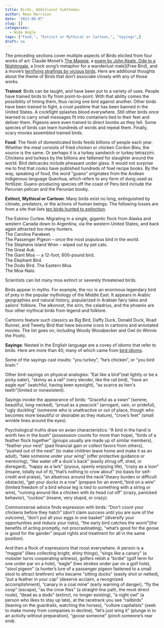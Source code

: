 ```yaml
---
title: Birds, Additional Subthemes
author: Rees Morrison
date: '2021-06-07'
slug: []
categories:
  - Wide Angle
tags: ["Food,", "Extinct or Mythical or Cartoon,", "Sayings",]
draft: no 
---
```


The preceding sections cover multiple aspects of Birds elicited from four works of art:   Claude Monet’s [The Magpie](Monet), a [poem by John Keats, Ode to a Nightingale](Keats), a [rock song’s metaphor for a wanderlust male](Free Bird), and a movie’s [terrifying strafings by vicious birds](Hitchcock). Here are additional thoughts about the theme of Birds that don’t associate closely with any of those works. 

<!--more-->

**Trained**: Birds can be taught, and have been put to a variety of uses.  People have trained birds to fly from point-to-point.  With that ability comes the possibility of timing them, thus racing one bird against another.   Other birds have been trained to fight, a cruel pastime that has been banned in the United States.  A cockfight splashes blood everywhere.  Still other birds once learned to carry small messages fit into containers tied to their feet and deliver them. Pigeons were even trained to direct bombs as they fell. Some species of birds can learn hundreds of words and repeat them. Finally, scary movies assembled trained birds.

**Food**: The flesh of domesticated birds feeds billions of people each year.  Whether the meal consists of fried chicken or chicken Cordon Bleu, the source is the same.  Or perhaps it is a turkey sandwich or turkey tetrazzini.  Chickens and turkeys by the billions are fattened for slaughter around the world.  Bird delicacies include pheasant under glass. It would not surprise me to find that cooks have published hundreds of fowl recipe books.  By the way, speaking of food, the word "guano" originates from the Andean indigenous language Quechua, which refers to any form of dung used as fertilizer.  Guano-producing species off the coast of Peru bird include the Peruvian pelican and the Peruvian booby.

**Extinct, Mythical or Cartoon**: Many birds exist no long, extinguished by climate, predators, or the actions of human beings.  The following losses are from a site that lists [ten birds hunted to extinction](https://www.thoughtco.com/recently-extinct-birds-1093727).

The Eskimo Curlew.  Migrating in a single, gigantic flock from Alaska and western Canada down to Argentina, via the western United States, and back again attracted too many hunters.  
The Carolina Parakeet.  
The Passenger Pigeon – once the most populous bird in the world.  
The Stephens Island Wren – wiped out by pet cats.  
The Great Auk.  
The Giant Moa -- a 12-foot, 600-pound bird.  
The Elephant Bird.  
The Dodo Bird.
The Eastern Moa.  
The Moa-Nalo.  

Scientists can list many moa extinct or severely threatened birds.

Birds appear in myths.  For example, the roc is an enormous legendary bird of prey in the popular mythology of the Middle East.  It appears in Arabic geographies and natural history, popularized in Arabian fairy tales and sailors' folklore.  The alkonost, the sirin, the caladrius, and the phoenix are four other mythical birds from legend and folklore.

Cartoons feature such classics as Big Bird, Daffy Duck, Donald Duck, Road Runner, and Tweety Bird that have become icons in cartoons and annotated movies.   The list goes on, including Woody Woodpecker and Owl (in Winnie the Pooh). 

**Sayings**:  Nested in the English language are a covey of idioms that refer to birds.  Here are more than 40, many of which came from [bird idioms](https://www.thespruce.com/bird-idioms-explained-386739).

Some of the sayings cast insults: “you turkey”, “he’s chicken”, or “you bird brain.” 

Other bird-sayings on physical analogies:  “Eat like a bird”(eat lightly or be a picky eater), “skinny as a rail” (very slender, like the rail bird), “have an eagle eye” (watchful, having keen eyesight), “as scarce as hen's teeth”(limited or nonexistent).

Sayings invoke the appearance of birds:  “Graceful as a swan” (serene, beautiful, long-necked), “proud as a peacock” (arrogant, vain, or prideful), “ugly duckling” (someone who is unattractive or out of place, though who becomes more beautiful or desirable as they mature), “crow’s feet” (small wrinkle lines around the eyes).

Psychological truths draw on avian characteristics:  “A bird in the hand is worth two in the bush” (possession counts for more than hope), “birds of a feather flock together” (groups usually are made up of similar members), “feather your nest” (pad financial gain or collect favors from others), “pushed out of the nest” (to make children leave home and make it as an adult), “take someone under your wing” (offer protective guidance or mentoring), “like water off a duck's back” (easily shrug off, shed, or disregard), “happy as a lark” (joyous, openly enjoying life), “crazy as a loon” (insane, totally out of it),“that’s nothing to crow about” (no basis for self-credit and praise), “an albatross around the neck”(heavy burden or difficult obstacle), “get your ducks in a row” (prepare for an event),“bird on a wire” (limited freedom of a bird whose leg is tied to something with a string or wire), “running around like a chicken with its head cut off” (crazy, panicked behavior), “cuckoo” (insane, very stupid, or crazy).

Commonsense advice finds expression with birds: “Don’t count your chickens before they hatch” (don’t claim success until you are sure of the outcome), “don’t put all your eggs in one basket” (diversify your opportunities and reduce your risks), “the early bird catches the worm”(the benefits of acting promptly, not procrastinating), “what’s good for the goose is good for the gander” (equal rights and treatment for all in the same position).

And then a flock of expressions that roost everywhere.  A person is a “magpie” (likes collecting bright, shiny things), “sings like a canary” (a mobster turns cooperating witness), golfers relish a “birdie” (golf term for one under par on a hole), “eagle” (two strokes under par on a golf hole), "stool pigeon" (a hunter’s lure of a passenger pigeon fastened to a small stool to attract brethren) who became "sitting ducks" (easily shot or netted), “put a feather in your cap” (deserve acclaim, a recognized accomplishment), “canary in a coal mine” (early warning of danger), “fly the coop” (escape), “as the crow flies” (a straight-line path, the most direct route), “dead as a dodo” (extinct, no longer existing), “a night owl” (a person who likes to stay up late), at the racetrack you see “railbirds” (leaning on the guardrails, watching the horses), “vulture capitalists” (seek to make money from companies in decline), “let’s just wing it” (plunge in to an activity without preparation), “goose someone” (pinch someone’s rear end).

